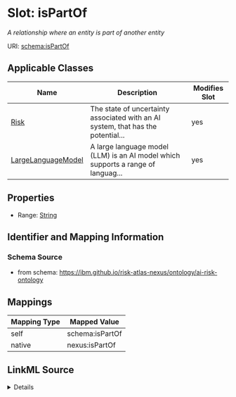 

# Slot: isPartOf


_A relationship where an entity is part of another entity_





URI: [schema:isPartOf](http://schema.org/isPartOf)



<!-- no inheritance hierarchy -->





## Applicable Classes

| Name | Description | Modifies Slot |
| --- | --- | --- |
| [Risk](Risk.md) | The state of uncertainty associated with an AI system, that has the potential... |  yes  |
| [LargeLanguageModel](LargeLanguageModel.md) | A large language model (LLM) is an AI model which supports a range of languag... |  yes  |







## Properties

* Range: [String](String.md)





## Identifier and Mapping Information







### Schema Source


* from schema: https://ibm.github.io/risk-atlas-nexus/ontology/ai-risk-ontology




## Mappings

| Mapping Type | Mapped Value |
| ---  | ---  |
| self | schema:isPartOf |
| native | nexus:isPartOf |




## LinkML Source

<details>
```yaml
name: isPartOf
description: A relationship where an entity is part of another entity
from_schema: https://ibm.github.io/risk-atlas-nexus/ontology/ai-risk-ontology
rank: 1000
slot_uri: schema:isPartOf
alias: isPartOf
domain_of:
- Risk
- LargeLanguageModel
range: string

```
</details>
